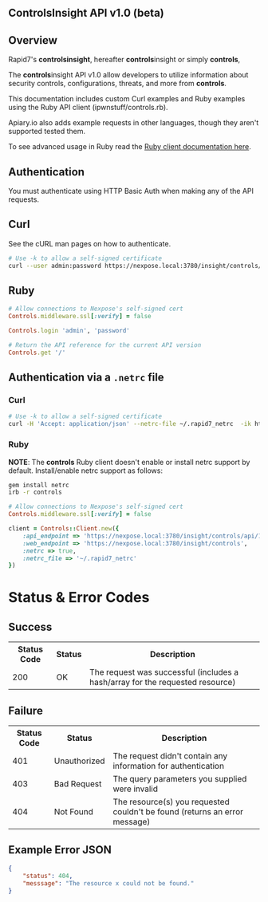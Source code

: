 ControlsInsight API v1.0 (beta)
---

## Overview
Rapid7's **controlsinsight**, hereafter **controls**insight or simply **controls**,

The **controls**insight API v1.0 allow developers to utilize information about security controls, configurations, threats, and more from **controls**. 

This documentation includes custom Curl examples and Ruby examples using the Ruby API client (ipwnstuff/controls.rb).

Apiary.io also adds example requests in other languages, though they aren't supported tested them.

To see advanced usage in Ruby read the [Ruby client documentation here](http://www.rubydoc.info/github/ipwnstuff/controls.rb).

## Authentication
You must authenticate using HTTP Basic Auth when making any of the API requests.

## Curl
See the cURL man pages on how to authenticate.

```bash
# Use -k to allow a self-signed certificate
curl --user admin:password https://nexpose.local:3780/insight/controls/api/1.0
```

## Ruby
```ruby
# Allow connections to Nexpose's self-signed cert
Controls.middleware.ssl[:verify] = false

Controls.login 'admin', 'password'

# Return the API reference for the current API version
Controls.get '/'
```

## Authentication via a `.netrc` file
### Curl
```bash
# Use -k to allow a self-signed certificate
curl -H 'Accept: application/json' --netrc-file ~/.rapid7_netrc  -ik https://nexpose.local:3780/insight/controls/api/1.0
```

### Ruby
**NOTE**: The **controls** Ruby client doesn't enable or install netrc support by default. Install/enable netrc support as follows:

```bash
gem install netrc
irb -r controls
```

```ruby
# Allow connections to Nexpose's self-signed cert
Controls.middleware.ssl[:verify] = false

client = Controls::Client.new({
    :api_endpoint => 'https://nexpose.local:3780/insight/controls/api/1.0',
    :web_endpoint => 'https://nexpose.local:3780/insight/controls',
    :netrc => true,
    :netrc_file => '~/.rapid7_netrc'
})
```

# Status & Error Codes
## Success
<table>
<tr><th>Status Code</th><th>Status</th><th>Description</th></tr>
<tr><td>200</td><td>OK</td><td>The request was successful (includes a hash/array for the requested resource)</td></tr>
</table>

## Failure
<table>
<tr><th>Status Code</th><th>Status</th><th>Description</th></tr>
<tr><td>401</td><td>Unauthorized</td><td>The request didn't contain any information for authentication</td></tr>
<tr><td>403</td><td>Bad Request</td><td>The query parameters you supplied were invalid</td></tr>
<tr><td>404</td><td>Not Found</td><td>The resource(s) you requested couldn't be found (returns an error message)</td></tr>
</table>

## Example Error JSON
```json
{
    "status": 404,
    "messsage": "The resource x could not be found."
}
```
